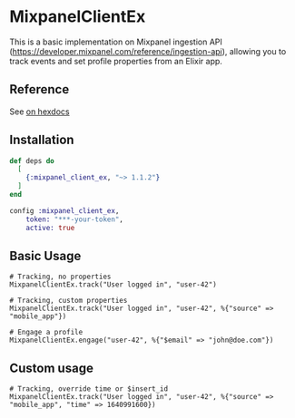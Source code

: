 # MixpanelClientEx
This is a basic implementation on Mixpanel ingestion API (https://developer.mixpanel.com/reference/ingestion-api), allowing you to track events and set profile properties from an Elixir app.

## Reference
See [on hexdocs](https://hexdocs.pm/mixpanel_client_ex)

## Installation

```elixir
def deps do
  [
    {:mixpanel_client_ex, "~> 1.1.2"}
  ]
end

config :mixpanel_client_ex,
    token: "***-your-token",
    active: true
```

## Basic Usage

```
# Tracking, no properties
MixpanelClientEx.track("User logged in", "user-42")

# Tracking, custom properties
MixpanelClientEx.track("User logged in", "user-42", %{"source" => "mobile_app"})

# Engage a profile
MixpanelClientEx.engage("user-42", %{"$email" => "john@doe.com"})
```

## Custom usage
```
# Tracking, override time or $insert_id
MixpanelClientEx.track("User logged in", "user-42", %{"source" => "mobile_app", "time" => 1640991600})
```
